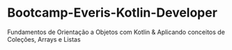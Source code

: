 # Bootcamp-Everis-Kotlin-Developer
Fundamentos de Orientação a Objetos com Kotlin &amp; Aplicando conceitos de Coleções, Arrays e Listas
